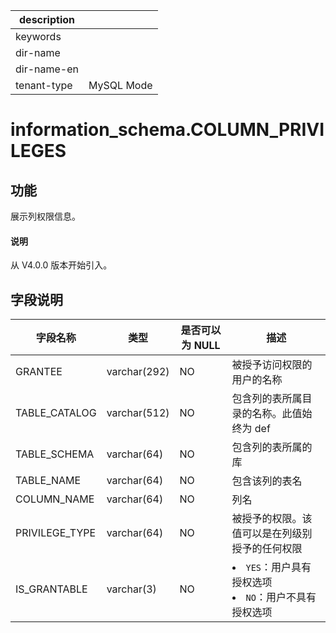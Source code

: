 |description||
|---|---|
|keywords||
|dir-name||
|dir-name-en||
|tenant-type|MySQL Mode|

# information_schema.COLUMN_PRIVILEGES

## 功能

展示列权限信息。

<main id="notice" type='explain'>
  <h4>说明</h4>
  <p>从 V4.0.0 版本开始引入。</p>
</main>

## 字段说明

|      字段名称      |      类型      | 是否可以为 NULL |                                                            描述                                                             |
|----------------|--------------|------------|---------------------------------------------------------------------------------------------------------------------------|
| GRANTEE        | varchar(292) | NO         | 被授予访问权限的用户的名称                          |
| TABLE_CATALOG  | varchar(512) | NO         | 包含列的表所属目录的名称。此值始终为 def                 |
| TABLE_SCHEMA   | varchar(64)  | NO         | 包含列的表所属的库                              |
| TABLE_NAME     | varchar(64)  | NO         | 包含该列的表名                                |
| COLUMN_NAME    | varchar(64)  | NO         | 列名                                     |
| PRIVILEGE_TYPE | varchar(64)  | NO         | 被授予的权限。该值可以是在列级别授予的任何权限                |
| IS_GRANTABLE   | varchar(3)   | NO         | <li> `YES`：用户具有授权选项   <li> `NO`：用户不具有授权选项    |
